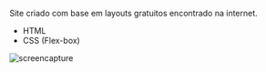 Site criado com base em layouts gratuitos encontrado na internet.

<ul>
  <li>HTML</li>
  <li>CSS (Flex-box)</li>
</ul>

![screencapture](https://user-images.githubusercontent.com/41700939/72856504-76dbca80-3c99-11ea-830b-5067c77b529d.png)

